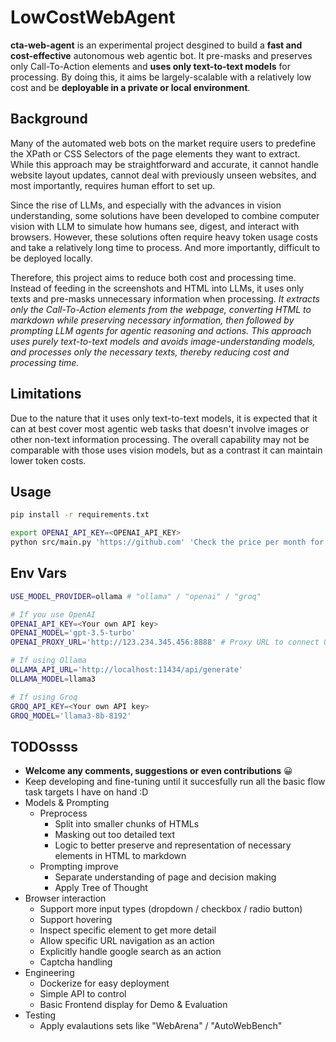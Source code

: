 # LowCostWebAgent
**cta-web-agent** is an experimental project desgined to build a **fast and cost-effective** autonomous web agentic bot. It pre-masks and preserves only Call-To-Action elements and **uses only text-to-text models** for processing. By doing this, it aims be largely-scalable with a relatively low cost and be **deployable in a private or local environment**.

## Background
Many of the automated web bots on the market require users to predefine the XPath or CSS Selectors of the page elements they want to extract. While this approach may be straightforward and accurate, it cannot handle website layout updates, cannot deal with previously unseen websites, and most importantly, requires human effort to set up.

Since the rise of LLMs, and especially with the advances in vision understanding, some solutions have been developed to combine computer vision with LLM to simulate how humans see, digest, and interact with browsers. However, these solutions often require heavy token usage costs and take a relatively long time to process. And more importantly, difficult to be deployed locally.

Therefore, this project aims to reduce both cost and processing time. Instead of feeding in the screenshots and HTML into LLMs, it uses only texts and pre-masks unnecessary information when processing. *It extracts only the Call-To-Action elements from the webpage, converting HTML to markdown while preserving necessary information, then followed by prompting LLM agents for agentic reasoning and actions. This approach uses purely text-to-text models and avoids image-understanding models, and processes only the necessary texts, thereby reducing cost and processing time.* 

## Limitations
Due to the nature that it uses only text-to-text models, it is expected that it can at best cover most agentic web tasks that doesn't involve images or other non-text information processing. The overall capability may not be comparable with those uses vision models, but as a contrast it can maintain lower token costs.

## Usage
```sh
pip install -r requirements.txt

export OPENAI_API_KEY=<OPENAI_API_KEY>
python src/main.py 'https://github.com' 'Check the price per month for a team plan'
```

## Env Vars
```sh
USE_MODEL_PROVIDER=ollama # "ollama" / "openai" / "groq"

# If you use OpenAI
OPENAI_API_KEY=<Your own API key>
OPENAI_MODEL='gpt-3.5-turbo'
OPENAI_PROXY_URL='http://123.234.345.456:8888' # Proxy URL to connect OpenAI> # e.g.  Leave bank if not needed

# If using Ollama
OLLAMA_API_URL='http://localhost:11434/api/generate'
OLLAMA_MODEL=llama3

# If using Groq
GROQ_API_KEY=<Your own API key>
GROQ_MODEL='llama3-8b-8192'
```

## TODOssss 
- **Welcome any comments, suggestions or even contributions** 😀
- Keep developing and fine-tuning until it succesfully run all the basic flow task targets I have on hand :D
- Models & Prompting
    - Preprocess
        - Split into smaller chunks of HTMLs
        - Masking out too detailed text
        - Logic to better preserve and representation of necessary elements in HTML to markdown
    - Prompting improve
        - Separate understanding of page and decision making
        - Apply Tree of Thought
- Browser interaction
    - Support more input types (dropdown / checkbox / radio button)
    - Support hovering
    - Inspect specific element to get more detail
    - Allow specific URL navigation as an action
    - Explicitly handle google search as an action
    - Captcha handling
- Engineering
    - Dockerize for easy deployment
    - Simple API to control
    - Basic Frontend display for Demo & Evaluation
- Testing
    - Apply evalautions sets like "WebArena" / "AutoWebBench"
